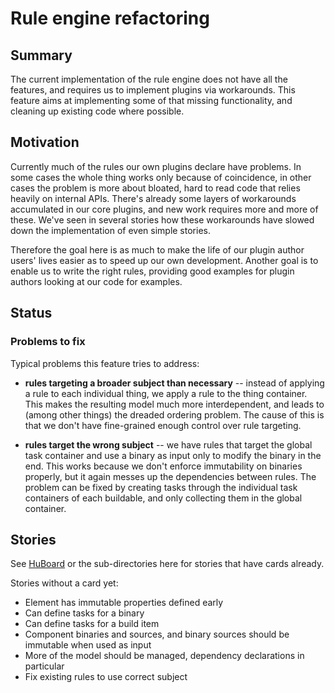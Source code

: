 # Rule engine refactoring

## Summary

The current implementation of the rule engine does not have all the features, and requires us to implement plugins via workarounds. This feature aims at implementing some of that missing functionality, and cleaning up existing code where possible.

## Motivation

Currently much of the rules our own plugins declare have problems. In some cases the whole thing works only because of coincidence, in other cases the problem is more about bloated, hard to read code that relies heavily on internal APIs. There's already some layers of workarounds accumulated in our core plugins, and new work requires more and more of these. We've seen in several stories how these workarounds have slowed down the implementation of even simple stories.

Therefore the goal here is as much to make the life of our plugin author users' lives easier as to speed up our own development. Another goal is to enable us to write the right rules, providing good examples for plugin authors looking at our code for examples.

## Status



### Problems to fix

Typical problems this feature tries to address:

- **rules targeting a broader subject than necessary** -- instead of applying a rule to each individual thing, we apply a rule to the thing container. This makes the resulting model much more interdependent, and leads to (among other things) the dreaded ordering problem. The cause of this is that we don't have fine-grained enough control over rule targeting.

- **rules target the wrong subject** -- we have rules that target the global task container and use a binary as input only to modify the binary in the end. This works because we don't enforce immutability on binaries properly, but it again messes up the dependencies between rules. The problem can be fixed by creating tasks through the individual task containers of each buildable, and only collecting them in the global container.

## Stories

See [HuBoard](https://huboard.com/gradle/langos#/?label=%5B%22feature%3Arule-refactoring%22%5D) or the sub-directories here for stories that have cards already.

Stories without a card yet:

- Element has immutable properties defined early
- Can define tasks for a binary
- Can define tasks for a build item
- Component binaries and sources, and binary sources should be immutable when used as input
- More of the model should be managed, dependency declarations in particular
- Fix existing rules to use correct subject
